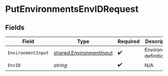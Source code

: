 # PutEnvironmentsEnvIDRequest


## Fields

| Field                                                              | Type                                                               | Required                                                           | Description                                                        |
| ------------------------------------------------------------------ | ------------------------------------------------------------------ | ------------------------------------------------------------------ | ------------------------------------------------------------------ |
| `EnvironmentInput`                                                 | [shared.EnvironmentInput](../../models/shared/environmentinput.md) | :heavy_check_mark:                                                 | Environment definition                                             |
| `EnvID`                                                            | *string*                                                           | :heavy_check_mark:                                                 | N/A                                                                |